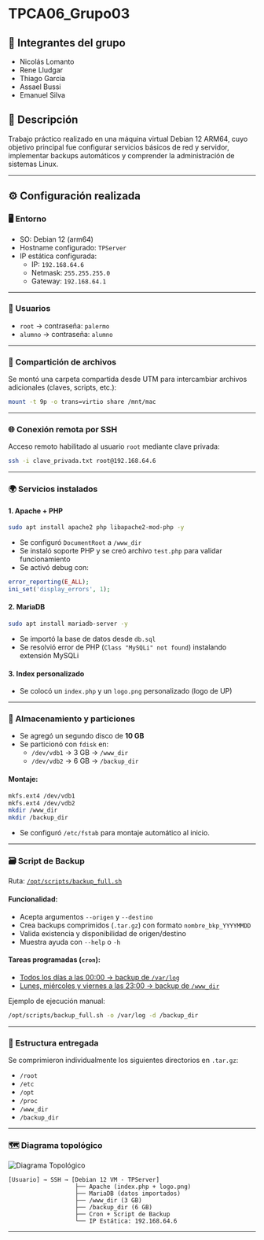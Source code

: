 # TPCA06_Grupo03

## 👥 Integrantes del grupo

- Nicolás Lomanto  
- Rene Lludgar
- Thiago Garcia
- Assael Bussi
- Emanuel Silva

## 🧠 Descripción

Trabajo práctico realizado en una máquina virtual Debian 12 ARM64, cuyo objetivo principal fue configurar servicios básicos de red y servidor, implementar backups automáticos y comprender la administración de sistemas Linux.

---

## ⚙️ Configuración realizada

### 🖥️ Entorno

- SO: Debian 12 (arm64)
- Hostname configurado: `TPServer`
- IP estática configurada:
  - IP: `192.168.64.6`
  - Netmask: `255.255.255.0`
  - Gateway: `192.168.64.1`

---

### 🔐 Usuarios

- `root` → contraseña: `palermo`
- `alumno` → contraseña: `alumno`

---

### 📁 Compartición de archivos

Se montó una carpeta compartida desde UTM para intercambiar archivos adicionales (claves, scripts, etc.):  
```bash
mount -t 9p -o trans=virtio share /mnt/mac
```

---

### 🌐 Conexión remota por SSH

Acceso remoto habilitado al usuario `root` mediante clave privada:

```bash
ssh -i clave_privada.txt root@192.168.64.6
```

---

### 🌍 Servicios instalados

#### 1. Apache + PHP

```bash
sudo apt install apache2 php libapache2-mod-php -y
```

- Se configuró `DocumentRoot` a `/www_dir`
- Se instaló soporte PHP y se creó archivo `test.php` para validar funcionamiento
- Se activó debug con:
```php
error_reporting(E_ALL);
ini_set('display_errors', 1);
```

#### 2. MariaDB

```bash
sudo apt install mariadb-server -y
```

- Se importó la base de datos desde `db.sql`
- Se resolvió error de PHP (`Class "MySQLi" not found`) instalando extensión MySQLi

#### 3. Index personalizado

- Se colocó un `index.php` y un `logo.png` personalizado (logo de UP)

---

### 💾 Almacenamiento y particiones

- Se agregó un segundo disco de **10 GB**
- Se particionó con `fdisk` en:
  - `/dev/vdb1` → 3 GB → `/www_dir`
  - `/dev/vdb2` → 6 GB → `/backup_dir`

#### Montaje:

```bash
mkfs.ext4 /dev/vdb1
mkfs.ext4 /dev/vdb2
mkdir /www_dir
mkdir /backup_dir
```

- Se configuró `/etc/fstab` para montaje automático al inicio.

---

### 🗃️ Script de Backup

Ruta: [`/opt/scripts/backup_full.sh`](adicionales/backup_full.sh)

#### Funcionalidad:
- Acepta argumentos `--origen` y `--destino`
- Crea backups comprimidos (`.tar.gz`) con formato `nombre_bkp_YYYYMMDD`
- Valida existencia y disponibilidad de origen/destino
- Muestra ayuda con `--help` o `-h`

#### Tareas programadas (`cron`):
- [Todos los días a las 00:00 → backup de `/var/log`](adicionales/crontab.txt)
- [Lunes, miércoles y viernes a las 23:00 → backup de `/www_dir`](adicionales/crontab.txt)

Ejemplo de ejecución manual:

```bash
/opt/scripts/backup_full.sh -o /var/log -d /backup_dir
```

---

### 📁 Estructura entregada

Se comprimieron individualmente los siguientes directorios en `.tar.gz`:

- `/root`
- `/etc`
- `/opt`
- `/proc`
- `/www_dir`
- `/backup_dir`

---

### 🗺️ Diagrama topológico

![Diagrama Topológico](diagrama_topologia.png)

```
[Usuario] → SSH → [Debian 12 VM - TPServer]
                   ├── Apache (index.php + logo.png)
                   ├── MariaDB (datos importados)
                   ├── /www_dir (3 GB)
                   ├── /backup_dir (6 GB)
                   ├── Cron + Script de Backup
                   └── IP Estática: 192.168.64.6
```

---
